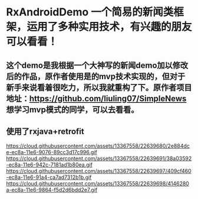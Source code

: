# RxAndroidDemo 一个简易的新闻类框架，运用了多种实用技术，有兴趣的朋友可以看看！
## 这个demo是我根据一个大神写的新闻demo加以修改后的作品，原作者使用是的mvp技术实现的，但对于新手来说看着很吃力，所以我就重构了下。原作者项目地址：https://github.com/liuling07/SimpleNews 想学习mvp模式的同学，可以去看看。
## 使用了rxjava+retrofit
https://cloud.githubusercontent.com/assets/13367558/22639680/2e884dce-ec8a-11e6-9076-89cc3d17c996.gif
https://cloud.githubusercontent.com/assets/13367558/22639691/38a03592-ec8a-11e6-942c-7181ad1b80ea.gif
https://cloud.githubusercontent.com/assets/13367558/22639697/409cf460-ec8a-11e6-91a4-ca7ad7312b1b.gif
https://cloud.githubusercontent.com/assets/13367558/22639698/4146280a-ec8a-11e6-9864-f5d2d6bdd2e7.gif
